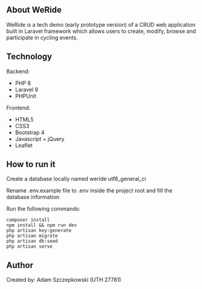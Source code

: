 ## About WeRide

WeRide is a tech demo (early prototype version) of a CRUD web application built in Laravel framework
which allows users to create, modify, browse and participate in cycling events.  

## Technology
Backend:
- PHP 8
- Laravel 8
- PHPUnit    

Frontend:
- HTML5
- CSS3
- Bootstrap 4
- Javascript + jQuery
- Leaflet


## How to run it

Create a database locally named weride utf8_general_ci

Rename .env.example file to .env inside the project root and fill the database information

Run the following commands:   

`composer install`    
`npm install && npm run dev`  
`php artisan key:generate`  
`php artisan migrate`  
`php artisan db:seed`  
`php artisan serve`  

## Author
Created by: Adam Szczepkowski (UTH 27781)

